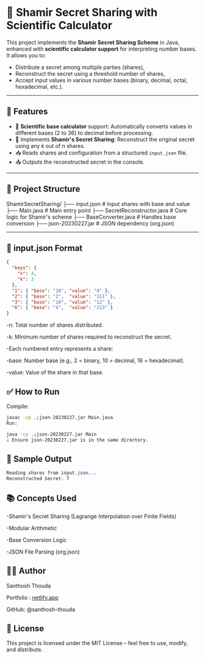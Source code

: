 # 🔐 Shamir Secret Sharing with Scientific Calculator

This project implements the **Shamir Secret Sharing Scheme** in Java, enhanced with **scientific calculator support** for interpreting number bases. It allows you to:
- Distribute a secret among multiple parties (shares),
- Reconstruct the secret using a threshold number of shares,
- Accept input values in various number bases (binary, decimal, octal, hexadecimal, etc.).

---

## 📌 Features

- 🔢 **Scientific base calculator** support: Automatically converts values in different bases (2 to 36) to decimal before processing.
- 🔐 Implements **Shamir's Secret Sharing**: Reconstruct the original secret using any _k_ out of _n_ shares.
- 📥 Reads shares and configuration from a structured `input.json` file.
- 📤 Outputs the reconstructed secret in the console.

---

## 📁 Project Structure

ShamirSecretSharing/
├── input.json # Input shares with base and value
├── Main.java # Main entry point
├── SecretReconstructor.java # Core logic for Shamir's scheme
├── BaseConverter.java # Handles base conversion
├── json-20230227.jar # JSON dependency (org.json)

---

## 📄 input.json Format

```json
{
  "keys": {
    "n": 4,
    "k": 3
  },
  "1": { "base": "10", "value": "4" },
  "2": { "base": "2",  "value": "111" },
  "3": { "base": "10", "value": "12" },
  "6": { "base": "4",  "value": "213" }
}
```
-n: Total number of shares distributed.

-k: Minimum number of shares required to reconstruct the secret.

-Each numbered entry represents a share:

  -base: Number base (e.g., 2 = binary, 10 = decimal, 16 = hexadecimal).

  -value: Value of the share in that base.

## ✅ How to Run
Compile:
```bash
javac -cp .;json-20230227.jar Main.java
Run:
```
```bash
java -cp .;json-20230227.jar Main
⚠️ Ensure json-20230227.jar is in the same directory.
```
## 🧪 Sample Output
```css
Reading shares from input.json...
Reconstructed Secret: 7
```

## 📚 Concepts Used

-Shamir's Secret Sharing (Lagrange Interpolation over Finite Fields)

-Modular Arithmetic

-Base Conversion Logic

-JSON File Parsing (org.json)

## 👨‍💻 Author

Santhosh Thouda

Portfolio : [netlify.app](https://santhoshcv.netlify.app/)

GitHub: @santhosh-thouda

## 📜 License
This project is licensed under the MIT License – feel free to use, modify, and distribute.
